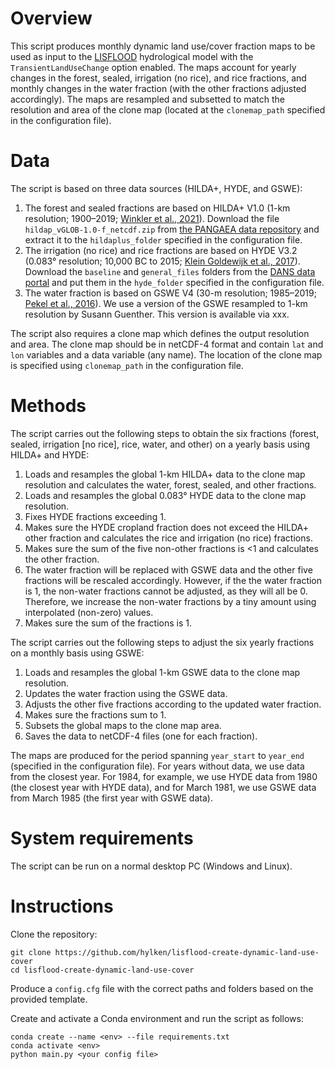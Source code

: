 # Overview

This script produces monthly dynamic land use/cover fraction maps to be used as input to the [LISFLOOD](https://github.com/ec-jrc/lisflood-code) hydrological model with the `TransientLandUseChange` option enabled. The maps account for yearly changes in the forest, sealed, irrigation (no rice), and rice fractions, and monthly changes in the water fraction (with the other fractions adjusted accordingly). The maps are resampled and subsetted to match the resolution and area of the clone map (located at the `clonemap_path` specified in the configuration file). 

# Data

The script is based on three data sources (HILDA+, HYDE, and GSWE):

1. The forest and sealed fractions are based on HILDA+ V1.0 (1-km resolution; 1900–2019; [Winkler et al., 2021](https://doi.org/10.1038/s41467-021-22702-2)). Download the file `hildap_vGLOB-1.0-f_netcdf.zip` from [the PANGAEA data repository](https://doi.org/10.1594/PANGAEA.921846) and extract it to the `hildaplus_folder` specified in the configuration file.
1. The irrigation (no rice) and rice fractions are based on HYDE V3.2 (0.083° resolution; 10,000 BC to 2015; [Klein Goldewijk et al., 2017](https://doi.org/10.5194/essd-9-927-2017)). Download the `baseline` and `general_files` folders from the [DANS data portal](https://doi.org/10.17026/dans-25g-gez3) and put them in the `hyde_folder` specified in the configuration file.
1. The water fraction is based on GSWE V4 (30-m resolution; 1985–2019; [Pekel et al., 2016](https://doi.org/10.1038/nature20584)). We use a version of the GSWE resampled to 1-km resolution by Susann Guenther. This version is available via xxx.

The script also requires a clone map which defines the output resolution and area. The clone map should be in netCDF-4 format and contain `lat` and `lon` variables and a data variable (any name). The location of the clone map is specified using `clonemap_path` in the configuration file.

# Methods

The script carries out the following steps to obtain the six fractions (forest, sealed, irrigation [no rice], rice, water, and other) on a yearly basis using HILDA+ and HYDE:
1. Loads and resamples the global 1-km HILDA+ data to the clone map resolution and calculates the water, forest, sealed, and other fractions.
1. Loads and resamples the global 0.083° HYDE data to the clone map resolution.
1. Fixes HYDE fractions exceeding 1.
1. Makes sure the HYDE cropland fraction does not exceed the HILDA+ other fraction and calculates the rice and irrigation (no rice) fractions.
1. Makes sure the sum of the five non-other fractions is <1 and calculates the other fraction.
1. The water fraction will be replaced with GSWE data and the other five fractions will be rescaled accordingly. However, if the the water fraction is 1, the non-water fractions cannot be adjusted, as they will all be 0. Therefore, we increase the non-water fractions by a tiny amount using interpolated (non-zero) values.
1. Makes sure the sum of the fractions is 1.

The script carries out the following steps to adjust the six yearly fractions on a monthly basis using GSWE:
1. Loads and resamples the global 1-km GSWE data to the clone map resolution.
1. Updates the water fraction using the GSWE data.
1. Adjusts the other five fractions according to the updated water fraction.
1. Makes sure the fractions sum to 1.
1. Subsets the global maps to the clone map area.
1. Saves the data to netCDF-4 files (one for each fraction).

The maps are produced for the period spanning `year_start` to `year_end` (specified in the configuration file). For years without data, we use data from the closest year. For 1984, for example, we use HYDE data from 1980 (the closest year with HYDE data), and for March 1981, we use GSWE data from March 1985 (the first year with GSWE data).


# System requirements

The script can be run on a normal desktop PC (Windows and Linux).

# Instructions

Clone the repository:
```
git clone https://github.com/hylken/lisflood-create-dynamic-land-use-cover
cd lisflood-create-dynamic-land-use-cover
```
Produce a `config.cfg` file with the correct paths and folders based on the provided template. 

Create and activate a Conda environment and run the script as follows:
```
conda create --name <env> --file requirements.txt
conda activate <env>
python main.py <your config file>
```

